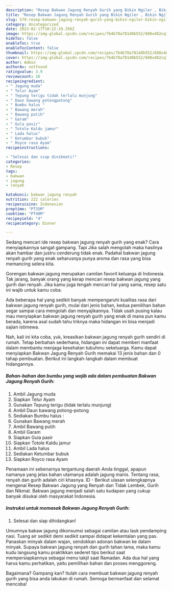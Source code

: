 ```yaml
---
description: "Resep Bakwan Jagung Renyah Gurih yang Bikin Ngiler , Bikin Ngiler"
title: "Resep Bakwan Jagung Renyah Gurih yang Bikin Ngiler , Bikin Ngiler"
slug: 579-resep-bakwan-jagung-renyah-gurih-yang-bikin-ngiler-bikin-ngiler
category: Uncategorized
date: 2023-02-17T10:22:19.356Z
image: https://img-global.cpcdn.com/recipes/7b4b70a78140b552/680x482cq70/bakwan-jagung-renyah-gurih-foto-resep-utama.jpg
hideToc: false
enableToc: true
enableTocContent: false
thumbnail: https://img-global.cpcdn.com/recipes/7b4b70a78140b552/680x482cq70/bakwan-jagung-renyah-gurih-foto-resep-utama.jpg
cover: https://img-global.cpcdn.com/recipes/7b4b70a78140b552/680x482cq70/bakwan-jagung-renyah-gurih-foto-resep-utama.jpg
author: Admin
authorAv: notfound
ratingvalue: 3.9
reviewcount: 16
recipeingredient:
- " Jagung muda"
- " Telur Ayam"
- " Tepung terigu tidak terlalu munjung"
- " Daun bawang potongpotong"
- " Bumbu halus "
- " Bawang merah"
- " Bawang putih"
- " Garam"
- " Gula pasir"
- " Totole Kaldu jamur"
- " Lada halus"
- " Ketumbar bubuk"
- " Royco rasa Ayam"
recipeinstructions:

- "Selesai dan siap dinikmati!"
categories:
- Resep
tags:
- bakwan
- jagung
- renyah

katakunci: bakwan jagung renyah 
nutrition: 222 calories
recipecuisine: Indonesian
preptime: "PT35M"
cooktime: "PT40M"
recipeyield: "4"
recipecategory: Dinner

---
```



Sedang mencari ide resep bakwan jagung renyah gurih yang enak? Cara menyiapkannya sangat gampang. Tapi Jika salah mengolah maka hasilnya akan hambar dan justru cenderung tidak enak. Padahal bakwan jagung renyah gurih yang enak seharusnya punya aroma dan rasa yang bisa memancing selera kita.


Gorengan bakwan jagung merupakan camilan favorit keluarga di Indonesia. Tak jarang, banyak orang yang kerap mencari resep bakwan jagung yang gurih dan renyah. Jika kamu juga tengah mencari hal yang sama, resep satu ini wajib untuk kamu coba.

Ada beberapa hal yang sedikit banyak mempengaruhi kualitas rasa dari bakwan jagung renyah gurih, mulai dari jenis bahan, kedua pemilihan bahan segar sampai cara mengolah dan menyajikannya. Tidak usah pusing kalau mau menyiapkan bakwan jagung renyah gurih yang enak di mana pun kamu berada, karena asal sudah tahu triknya maka hidangan ini bisa menjadi sajian istimewa.


Nah, kali ini kita coba, yuk, kreasikan bakwan jagung renyah gurih sendiri di rumah. Tetap berbahan sederhana, hidangan ini dapat memberi manfaat dalam membantu menjaga kesehatan tubuhmu sekeluarga. Kamu dapat menyiapkan Bakwan Jagung Renyah Gurih memakai 13 jenis bahan dan 0 tahap pembuatan. Berikut ini langkah-langkah dalam membuat hidangannya.

<!--inarticleads1-->

##### Bahan-bahan dan bumbu yang wajib ada dalam pembuatan Bakwan Jagung Renyah Gurih:

1. Ambil  Jagung muda
1. Siapkan  Telur Ayam
1. Gunakan  Tepung terigu (tidak terlalu munjung)
1. Ambil  Daun bawang potong-potong
1. Sediakan  Bumbu halus :
1. Gunakan  Bawang merah
1. Ambil  Bawang putih
1. Ambil  Garam
1. Siapkan  Gula pasir
1. Siapkan  Totole Kaldu jamur
1. Ambil  Lada halus
1. Sediakan  Ketumbar bubuk
1. Siapkan  Royco rasa Ayam


Penamaan ini sebenarnya tergantung daerah Anda tinggal, apapun namanya yang jelas bahan utamanya adalah jagung manis. Tentang rasa, renyah dan gurih adalah ciri khasnya. ID - Berikut ulasan selengkapnya mengenai Resep Bakwan Jagung yang Renyah dan Tidak Lembek, Gurih dan Nikmat. Bakwan jagung menjadi salah satu kudapan yang cukup banyak disukai oleh masyarakat Indonesia. 

<!--inarticleads2-->

##### Instruksi untuk memasak Bakwan Jagung Renyah Gurih:


1. Selesai dan siap dihidangkan!

Umumnya bakaw jagung dikonsumsi sebagai camilan atau lauk pendamping nasi. Tuang air sedikit demi sedikit sampai didapat kekentalan yang pas. Panaskan minyak dalam wajan, sendokkan adonan bakwan ke dalam minyak. Supaya bakwan jagung renyah dan gurih tahan lama, maka kamu kudu langsung kamu praktikkan sederet tips berikut saat mempersiapkannya sebagai menu takjil saat Ramadan. Ada dua hal yang harus kamu perhatikan, yaitu pemilihan bahan dan proses menggoreng. 

Bagaimana? Gampang kan? Itulah cara membuat bakwan jagung renyah gurih yang bisa anda lakukan di rumah. Semoga bermanfaat dan selamat mencoba!
